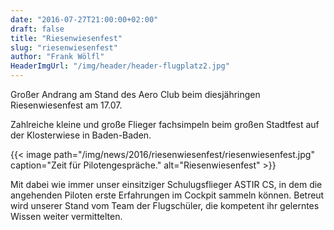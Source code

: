 ```yaml
---
date: "2016-07-27T21:00:00+02:00"
draft: false
title: "Riesenwiesenfest"
slug: "riesenwiesenfest"
author: "Frank Wölfl"
HeaderImgUrl: "/img/header/header-flugplatz2.jpg"
---
```


Großer Andrang am Stand des Aero Club beim diesjähringen Riesenwiesenfest am 17.07.

Zahlreiche kleine und große Flieger fachsimpeln beim großen Stadtfest auf der Klosterwiese in Baden-Baden.

{{< image path="/img/news/2016/riesenwiesenfest/riesenwiesenfest.jpg" caption="Zeit für Pilotengespräche." alt="Riesenwiesenfest" >}}

Mit dabei wie immer unser einsitziger Schulugsflieger ASTIR CS, in dem die angehenden Piloten erste Erfahrungen im Cockpit sammeln können. Betreut wird unserer Stand vom Team der Flugschüler, die kompetent ihr gelerntes Wissen weiter vermittelten.<!--more-->

